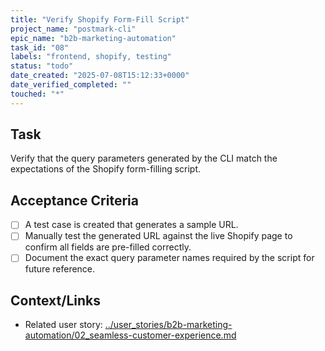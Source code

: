 ```yaml
---
title: "Verify Shopify Form-Fill Script"
project_name: "postmark-cli"
epic_name: "b2b-marketing-automation"
task_id: "08"
labels: "frontend, shopify, testing"
status: "todo"
date_created: "2025-07-08T15:12:33+0000"
date_verified_completed: ""
touched: "*"
---
```


## Task

Verify that the query parameters generated by the CLI match the expectations of the Shopify form-filling script.

## Acceptance Criteria

- [ ] A test case is created that generates a sample URL.
- [ ] Manually test the generated URL against the live Shopify page to confirm all fields are pre-filled correctly.
- [ ] Document the exact query parameter names required by the script for future reference.

## Context/Links

- Related user story: [../user_stories/b2b-marketing-automation/02_seamless-customer-experience.md](./../user_stories/b2b-marketing-automation/02_seamless-customer-experience.md)
